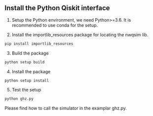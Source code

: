 ## Install the Python Qiskit interface

1) Setup the Python environment, we need Python>=3.6. It is recommended to use conda for the setup.

2) Install the importlib_resources package for locating the nwqsim lib. 
```bash
pip install importlib_resources
```

3) Build the package
```bash
python setup build
```

4) Install the package
```bash
python setup install
```

5) Test the setup
```bash
python ghz.py
```

Please find how to call the simulator in the examplar ghz.py.
